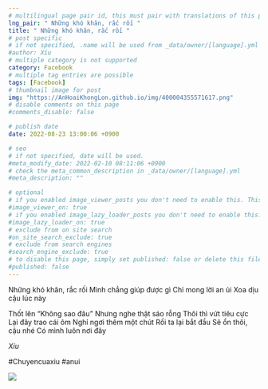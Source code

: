 ```yaml
---
# multilingual page pair id, this must pair with translations of this page. (This name must be unique)
lng_pair: " Những khó khăn, rắc rối "
title: " Những khó khăn, rắc rối "
# post specific
# if not specified, .name will be used from _data/owner/[language].yml
#author: Xíu
# multiple category is not supported
category: Facebook
# multiple tag entries are possible
tags: [Facebook]
# thumbnail image for post
img: "https://AnHoaiKhongLon.github.io/img/400004355571617.png"
# disable comments on this page
#comments_disable: false

# publish date
date: 2022-08-23 13:00:06 +0900

# seo
# if not specified, date will be used.
#meta_modify_date: 2022-02-10 08:11:06 +0900
# check the meta_common_description in _data/owner/[language].yml
#meta_description: ""

# optional
# if you enabled image_viewer_posts you don't need to enable this. This is only if image_viewer_posts = false
#image_viewer_on: true
# if you enabled image_lazy_loader_posts you don't need to enable this. This is only if image_lazy_loader_posts = false
#image_lazy_loader_on: true
# exclude from on site search
#on_site_search_exclude: true
# exclude from search engines
#search_engine_exclude: true
# to disable this page, simply set published: false or delete this file
#published: false
---
```


<!-- outline-start -->

Những khó khăn, rắc rối
Mình chẳng giúp được gì
Chỉ mong lời an ủi
Xoa dịu cậu lúc này

Thốt lên “Không sao đâu”
Nhưng nghe thật sáo rỗng
Thôi thì vứt tiêu cực
Lại đây trao cái ôm
Nghỉ ngơi thêm một chút
Rồi ta lại bắt đầu
Sẽ ổn thôi, cậu nhé
Có mình luôn nơi đây

_Xíu_

#Chuyencuaxiu
#anui

<!-- outline-end -->

<img src= "https://AnHoaiKhongLon.github.io/img/400004355571617.png">